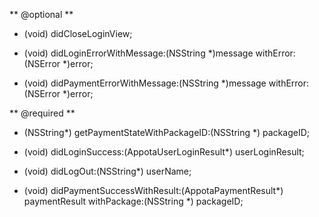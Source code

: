 ** @optional **  

- (void) didCloseLoginView;

- (void) didLoginErrorWithMessage:(NSString *)message withError:(NSError *)error;

- (void) didPaymentErrorWithMessage:(NSString *)message withError:(NSError *)error;

** @required **


- (NSString*) getPaymentStateWithPackageID:(NSString *) packageID;

- (void) didLoginSuccess:(AppotaUserLoginResult*) userLoginResult;

- (void) didLogOut:(NSString*) userName;

- (void) didPaymentSuccessWithResult:(AppotaPaymentResult*) paymentResult withPackage:(NSString *) packageID;
